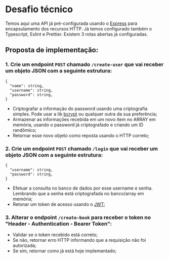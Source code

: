 # Desafio técnico

Temos aqui uma API já pré-configurada usando o [Express](https://expressjs.com/pt-br/) para encapsulamento dos recursos HTTP.
Já temos configurado também o Typescript, Eslint e Prettier.
Existem 3 rotas abertas já configuradas.

## Proposta de implementação:

### 1. Crie um endpoint `POST` chamado `/create-user` que vai receber um objeto JSON com a seguinte estrutura:

```
{
  "name": string,
  "username": string,
  "password": string,
}
```

- Criptografar a informação do password usando uma criptografia simples. Pode usar a lib [bcrypt](https://www.npmjs.com/package/bcrypt) ou qualquer outra da sua preferência;
- Armazenar as informações recebida em um novo item no ARRAY em memória, usando o password já criptografado e criando um ID randômico;
- Retornar esse novo objeto como reposta usando o HTTP correto;

### 2. Crie um endpoint `POST` chamado `/login` que vai receber um objeto JSON com a seguinte estrutura:

```
{
  "username": string,
  "password": string,
}
```

- Efetuar a consulta no banco de dados por esse username e senha. Lembrando que a senha está criptografada no banco/array em memória;
- Retonar um token de acesso usando o [JWT](https://jwt.io/);

### 3. Alterar o endpoint `/create-book` para receber o token no "Header - Authentication - Bearer Token":

- Validar se o token recebido está correto;
- Se não, retornar erro HTTP informando que a requisição não foi autorizada;
- Se sim, retornar como já está hoje implementado;
